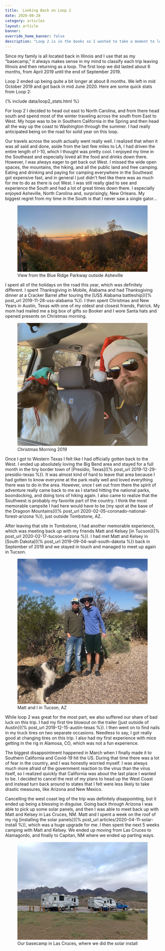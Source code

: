 ```yaml
---
title:  Looking Back on Loop 2
date: 2020-08-28
category: articles
layout: article
banner: 
override_home_banner: false
description: "Loop 2 is in the books so I wanted to take a moment to look back on everything we did from October 2019 to June 2020"
---
```


Since my family is all located back in Illinois and I use that as my "basecamp," it always makes sense in my mind to classify each trip leaving Illinois and then returning as a loop. The first loop we did lasted about 6 months, from April 2019 until the end of September 2019.  

Loop 2 ended up being quite a bit longer at about 8 months. We left in mid October 2019 and got back in mid June 2020. Here are some quick stats from Loop 2:

{% include data/loop2_stats.html %}

For loop 2 I decided to head out east to North Carolina, and from there head south and spend most of the winter traveling across the south from East to West. My hope was to be in Southern California in the Spring and then head all the way up the coast to Washington through the summer. I had really anticipated being on the road for solid year on this loop. 

Our travels across the south actually went really well. I realized that when it was all said and done, aside from the last few miles to LA, I had driven the entire length of I-10, which I thought was pretty cool. I enjoyed my time in the Southeast and especially loved all the food and drinks down there. However, I was always eager to get back out West. I missed the wide open spaces, the mountains, the hiking, and all the public land and free camping. Eating and drinking and paying for camping everywhere in the Southeast got expensive fast, and in general I just didn't feel like there was as much for me to do as there is out West. I was still really glad to see and experience the South and had a lot of great times down there. I especially enjoyed Asheville, North Carolina and, surprisingly, New Orleans. My biggest regret from my time in the South is that I never saw a single gator...

<figure class="figure text-center mt-3 mb-4">
    <img src="/assets/img/articles/loop-2/asheville.jpg">
    <figcaption class="figure-caption text-muted">View from the Blue Ridge Parkway outside Asheville</figcaption>
</figure>

I spent all of the holidays on the road this year, which was definitely different. I spent Thanksgiving in Mobile, Alabama and had Thanksgiving dinner at a Cracker Barrel after touring the [USS Alabama battleship]({% post_url 2019-11-28-uss-alabama %}). I then spent Christmas and New Years in Austin, Texas with one of my oldest and closest friends, Patrick. My mom had mailed me a big box of gifts so Booker and I wore Santa hats and opened presents on Christmas morning. 

<figure class="figure text-center mt-3 mb-4">
    <img style="width:500px" src="/assets/img/articles/loop-2/christmas.jpg">
    <figcaption class="figure-caption text-muted">Christmas Morning 2019</figcaption>
</figure>

Once I got to Western Texas I felt like I had officially gotten back to the West. I ended up absolutely loving the Big Bend area and stayed for a full month in the tiny border town of [Presidio, Texas]({% post_url 2019-12-29-presidio-texas %}). It was almost kind of hard to leave that area because I had gotten to know everyone at the park really well and loved everything there was to do in the area. However, once I set out from there the spirit of adventure really came back to me as I started hitting the national parks, boondocking, and doing tons of hiking again. I also came to realize that the Southwest is probably my favorite part of the country. I think the most memorable campsite I had here would have to be [my spot at the base of the Dragoon Mountains]({% post_url 2020-02-05-coronado-national-forest-arizona %}), just outside Tombstone, AZ. 

After leaving that site in Tombstone, I had another memorable experience, which was meeting back up with my friends Matt and Kelsey [in Tucson]({% post_url 2020-02-17-tucson-arizona %}). I had met Matt and Kelsey in [South Dakota]({% post_url 2019-09-04-wall-south-dakota %}) back in September of 2019 and we stayed in touch and managed to meet up again in Tucson. 

<figure class="figure text-center mt-3 mb-4">
    <img style="width:500px" src="/assets/img/articles/loop-2/me-and-matt.jpg">
    <figcaption class="figure-caption text-muted">Matt and I in Tucson, AZ</figcaption>
</figure>

While loop 2 was great for the most part, we also suffered our share of bad luck on this trip. I had my first tire blowout on the trailer [just outside of Austin]({% post_url 2019-12-15-austin-texas %}). I then went on to find nails in my truck tires on two separate occasions. Needless to say, I got really good at changing tires on this trip. I also had my first experience with mice getting in the rig in Alamosa, CO, which was not a fun experience.

The biggest disappointment happened in March when I finally made it to Southern California and Covid-19 hit the US. During that time there was a lot of fear in the country, and I was honestly worried myself. I was always much more afraid of the government reaction to the virus than the virus itself, so I realized quickly that California was about the last place I wanted to be. I decided to cancel the rest of my plans to head up the West Coast and instead turn back around to states that I felt were less likely to take drastic measures, like Arizona and New Mexico. 

Cancelling the west coast leg of the trip was definitely disappointing, but it ended up being a blessing in disguise. Going back through Arizona I was able to pick up some solar panels, and then I was able to meet back up with Matt and Kelsey in Las Cruces, NM. Matt and I spent a week on the roof of my rig [installing the solar panels]({% post_url articles/2020-04-11-solar-install %}), which was a huge upgrade for me. I then spent the next 5 weeks camping with Matt and Kelsey. We ended up moving from Las Cruces to Alamagordo, and finally to Capitan, NM where we ended up parting ways. 

<figure class="figure text-center mt-3 mb-4">
    <img style="width:500px" src="/assets/img/articles/loop-2/las-cruces.jpg">
    <figcaption class="figure-caption text-muted">Our basecamp in Las Cruces, where we did the solar install</figcaption>
</figure>
